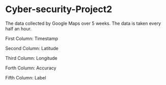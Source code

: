 # Cyber-security-Project2
The data collected by Google Maps over 5 weeks. The data is taken every half an hour.

First Column: Timestamp

Second Column: Latitude

Third Column: Longitude

Forth Column: Accuracy

Fifth Column: Label

